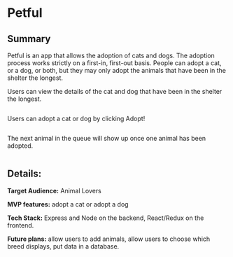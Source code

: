 # Petful

## Summary

Petful is an app that allows the adoption of cats and dogs. The adoption process works strictly on a first-in, first-out basis. People can adopt a cat, or a dog, or both, but they may only adopt the animals that have been in the shelter the longest.

Users can view the details of the cat and dog that have been in the shelter the longest.

<img>

Users can adopt a cat or dog by clicking Adopt!

<img>

The next animal in the queue will show up once one animal has been adopted.

<img>

## Details:

**Target Audience:** Animal Lovers

**MVP features:** adopt a cat or adopt a dog

**Tech Stack:** Express and Node on the backend, React/Redux on the frontend.

**Future plans:** allow users to add animals, allow users to choose which breed displays, put data in a database.